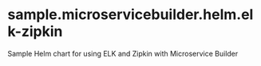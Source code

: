 # sample.microservicebuilder.helm.elk-zipkin
Sample Helm chart for using ELK and Zipkin with Microservice Builder
